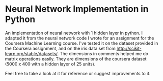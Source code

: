 Neural Network Implementation in Python
==========

An implementation of neural network with 1 hidden layer in python. I adapted it from the neural network code I wrote for an assignment for the Coursera Machine Learning course. I've tested it on the dataset provided in the Coursera assignment, and on the iris data set from http://scikit-learn.org/stable/datasets/. The dimensions in comments helped me do matrix operations easily. They are dimensions of the coursera dataset (5000 x 400 with a hidden layer of 25 units).

Feel free to take a look at it for reference or suggest improvements to it.
